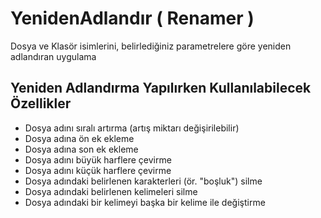 # YenidenAdlandır  ( Renamer )
Dosya ve Klasör isimlerini, belirlediğiniz parametrelere göre yeniden adlandıran uygulama

## Yeniden Adlandırma Yapılırken Kullanılabilecek Özellikler
* Dosya adını sıralı artırma (artış miktarı değişirilebilir)
* Dosya adına ön ek ekleme
* Dosya adına son ek ekleme
* Dosya adını büyük harflere çevirme
* Dosya adını küçük harflere çevirme
* Dosya adındaki belirlenen karakterleri (ör. "boşluk") silme
* Dosya adındaki belirlenen kelimeleri silme
* Dosya adındaki bir kelimeyi başka bir kelime ile değiştirme

